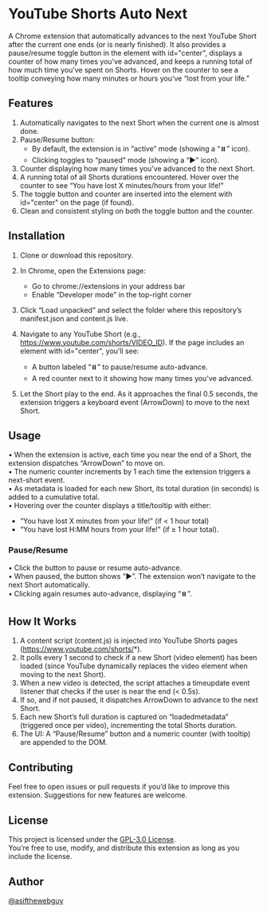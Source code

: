 # YouTube Shorts Auto Next

A Chrome extension that automatically advances to the next YouTube Short after the current one ends (or is nearly finished). It also provides a pause/resume toggle button in the element with id="center", displays a counter of how many times you've advanced, and keeps a running total of how much time you’ve spent on Shorts. Hover on the counter to see a tooltip conveying how many minutes or hours you’ve “lost from your life.”

## Features

1. Automatically navigates to the next Short when the current one is almost done.  
2. Pause/Resume button:  
   - By default, the extension is in “active” mode (showing a “⏸️” icon).  
   - Clicking toggles to “paused” mode (showing a “▶️” icon).  
3. Counter displaying how many times you’ve advanced to the next Short.  
4. A running total of all Shorts durations encountered. Hover over the counter to see “You have lost X minutes/hours from your life!”  
5. The toggle button and counter are inserted into the element with id="center" on the page (if found).  
6. Clean and consistent styling on both the toggle button and the counter.

## Installation

1. Clone or download this repository.  
2. In Chrome, open the Extensions page:  
   - Go to chrome://extensions in your address bar  
   - Enable “Developer mode” in the top-right corner  
3. Click “Load unpacked” and select the folder where this repository’s manifest.json and content.js live.  
4. Navigate to any YouTube Short (e.g., https://www.youtube.com/shorts/VIDEO_ID). If the page includes an element with id="center", you’ll see:  
   - A button labeled “⏸️” to pause/resume auto-advance.  
   - A red counter next to it showing how many times you’ve advanced.  
  
5. Let the Short play to the end. As it approaches the final 0.5 seconds, the extension triggers a keyboard event (ArrowDown) to move to the next Short.  

## Usage

• When the extension is active, each time you near the end of a Short, the extension dispatches “ArrowDown” to move on.  
• The numeric counter increments by 1 each time the extension triggers a next-short event.  
• As metadata is loaded for each new Short, its total duration (in seconds) is added to a cumulative total.  
• Hovering over the counter displays a title/tooltip with either:  
  - “You have lost X minutes from your life!” (if < 1 hour total)  
  - “You have lost H:MM hours from your life!” (if ≥ 1 hour total).

### Pause/Resume
• Click the button to pause or resume auto-advance.  
• When paused, the button shows “▶️”. The extension won’t navigate to the next Short automatically.  
• Clicking again resumes auto-advance, displaying “⏸️”.

## How It Works

1. A content script (content.js) is injected into YouTube Shorts pages (https://www.youtube.com/shorts/*).  
2. It polls every 1 second to check if a new Short (video element) has been loaded (since YouTube dynamically replaces the video element when moving to the next Short).  
3. When a new video is detected, the script attaches a timeupdate event listener that checks if the user is near the end (< 0.5s).  
4. If so, and if not paused, it dispatches ArrowDown to advance to the next Short.  
5. Each new Short’s full duration is captured on “loadedmetadata” (triggered once per video), incrementing the total Shorts duration.  
6. The UI: A “Pause/Resume” button and a numeric counter (with tooltip) are appended to the DOM.

## Contributing

Feel free to open issues or pull requests if you’d like to improve this extension. Suggestions for new features are welcome.

## License

This project is licensed under the [GPL-3.0 License](LICENSE).  
You’re free to use, modify, and distribute this extension as long as you include the license.

## Author
[@asifthewebguy](https://www.github.com/asifthewebguy)